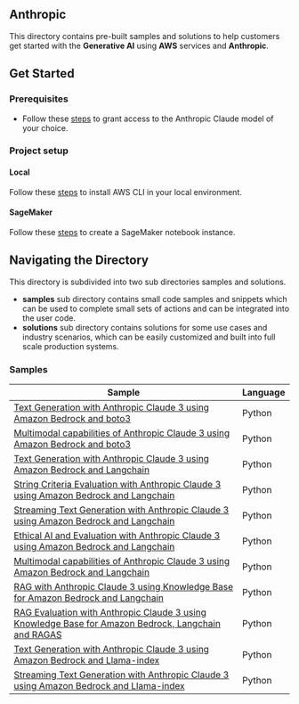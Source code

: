 ## Anthropic

This directory contains pre-built samples and solutions to help customers get started with the **Generative AI** using **AWS** services and **Anthropic**.

## Get Started

### Prerequisites

- Follow these [steps](https://docs.aws.amazon.com/bedrock/latest/userguide/model-access.html) to grant access to the Anthropic Claude model of your choice.

### Project setup

#### Local
Follow these [steps](https://docs.aws.amazon.com/cli/latest/userguide/getting-started-install.html) to install AWS CLI in your local environment.

#### SageMaker
Follow these [steps](https://docs.aws.amazon.com/sagemaker/latest/dg/gs-setup-working-env.html) to create a SageMaker notebook instance.


## Navigating the Directory
This directory is subdivided into two sub directories samples and solutions. 
- **samples** sub directory contains small code samples and snippets which can be used to complete small sets of actions and can be integrated into the user code. 
- **solutions** sub directory contains solutions for some use cases and industry scenarios, which can be easily customized and built into full scale production systems.

### Samples

| Sample | Language |
| --- | --- |
| [Text Generation with Anthropic Claude 3 using Amazon Bedrock and boto3](./samples/claude-bedrock-boto3-text.ipynb) | Python |
| [Multimodal capabilities of Anthropic Claude 3 using Amazon Bedrock and boto3](./samples/claude-bedrock-boto3-multimodal.ipynb) | Python |
| [Text Generation with Anthropic Claude 3 using Amazon Bedrock and Langchain](./samples/claude-bedrock-langchain-text.ipynb) | Python |
| [String Criteria Evaluation with Anthropic Claude 3 using Amazon Bedrock and Langchain](./samples/claude-bedrock-langchain-eval-string-criteria.ipynb) | Python |
| [Streaming Text Generation with Anthropic Claude 3 using Amazon Bedrock and Langchain](./samples/claude-bedrock-langchain-text-streaming.ipynb) | Python |
| [Ethical AI and Evaluation with Anthropic Claude 3 using Amazon Bedrock and Langchain](./samples/claude-bedrock-langchain-text-ethical-response.ipynb) | Python |
| [Multimodal capabilities of Anthropic Claude 3 using Amazon Bedrock and Langchain](./samples/claude-bedrock-langchain-multimodal.ipynb) | Python |
| [RAG with Anthropic Claude 3 using Knowledge Base for Amazon Bedrock and Langchain](./samples/claude-bedrock-langchain-rag.ipynb) | Python |
| [RAG Evaluation with Anthropic Claude 3 using Knowledge Base for Amazon Bedrock, Langchain and RAGAS](./samples/claude-bedrock-langchain-rag-eval.ipynb) | Python |
| [Text Generation with Anthropic Claude 3 using Amazon Bedrock and Llama-index](./samples/claude-bedrock-llama-index-text.ipynb) | Python |
| [Streaming Text Generation with Anthropic Claude 3 using Amazon Bedrock and Llama-index](./samples/claude-bedrock-llama-index-text-streaming.ipynb) | Python |